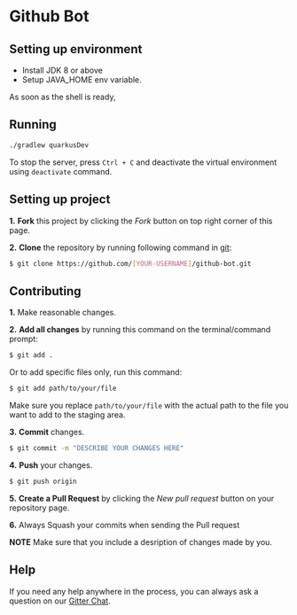 # Github Bot


## Setting up environment

- Install JDK 8 or above
- Setup JAVA_HOME env variable.

As soon as the shell is ready,

## Running

```sh
./gradlew quarkusDev
```

To stop the server, press `Ctrl + C` and deactivate the virtual environment using `deactivate` command.


## Setting up project
 
 **1.** **Fork** this project by clicking the _Fork_ button on top right corner of this page.
 
 **2.** **Clone** the repository by running following command in [git](https://git-scm.com/):
 ```sh
 $ git clone https://github.com/[YOUR-USERNAME]/github-bot.git
 ```
 
 ## Contributing
 
 **1.** Make reasonable changes.
 
 **2.** **Add all changes** by running this command on the terminal/command prompt:
 ```sh
 $ git add .
 ```
 Or to add specific files only, run this command:
 ```sh
 $ git add path/to/your/file
 ```
 Make sure you replace `path/to/your/file` with the actual path to the file you want to add to the staging area.
 
 **3.** **Commit** changes.
 ```sh
 $ git commit -m "DESCRIBE YOUR CHANGES HERE"
 ```
 **4.** **Push** your changes.
 ```sh
 $ git push origin
 ```
 **5.** **Create a Pull Request** by clicking the _New pull request_ button on your repository page.
 
 **6.** Always Squash your commits when sending the Pull request
 
 **NOTE** Make sure that you include a desription of changes made by you.
 
 ## Help

 If you need any help anywhere in the process, you can always ask a question on our [Gitter Chat](https://gitter.im/jboss-outreach/gci).

